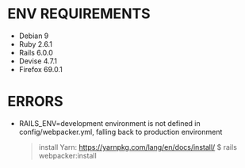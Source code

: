 # ENV REQUIREMENTS
* Debian 9
* Ruby 2.6.1
* Rails 6.0.0
* Devise 4.7.1
* Firefox 69.0.1

# ERRORS
* RAILS\_ENV=development environment is not defined in config/webpacker.yml, falling back to production environment
	> install Yarn: https://yarnpkg.com/lang/en/docs/install/
	> $ rails webpacker:install

